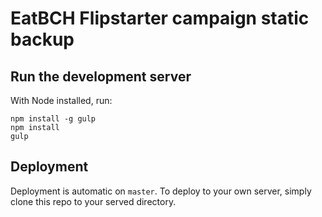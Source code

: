 # EatBCH Flipstarter campaign static backup

## Run the development server

With Node installed, run:

```shell
npm install -g gulp
npm install
gulp
```

## Deployment

Deployment is automatic on `master`. To deploy to your own server, simply clone this repo to your served directory.
